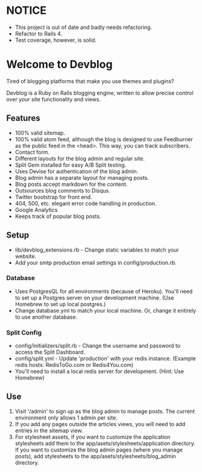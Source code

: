 # NOTICE
* This project is out of date and badly needs refactoring.
* Refactor to Rails 4.
* Test coverage, however, is solid.

# Welcome to Devblog

Tired of blogging platforms that make you use themes and plugins?

Devblog is a Ruby on Rails blogging engine, written to allow precise control over your site functionality and views.

## Features
* 100% valid sitemap.
* 100% valid atom feed, although the blog is designed to use Feedburner as the public feed in the \<head\>.  This way, you can track subscribers.
* Contact form.
* Different layouts for the blog admin and regular site.
* Split Gem installed for easy A/B Split testing.
* Uses Devise for authentication of the blog admin.
* Blog admin has a separate layout for managing posts.
* Blog posts accept markdown for the content.
* Outsources blog comments to Disqus.
* Twitter bootstrap for front end.
* 404, 500, etc. elegant error code handling in production.
* Google Analytics
* Keeps track of popular blog posts.

## Setup
* lib/devblog_extensions.rb - Change static variables to match your website.
* Add your smtp production email settings in config/production.rb.

### Database
* Uses PostgresQL for all environments (because of Heroku).  You'll need to set up a Postgres server on your development machine.  (Use Homebrew to set up local postgres.)
* Change database.yml to match your local machine.  Or, change it entirely to use another database.

### Split Config
* config/initializers/split.rb - Change the username and password to access the Split Dashboard.
* config/split.yml - Update 'production' with your redis instance.  (Example redis hosts:  RedisToGo.com or Redis4You.com)
* You'll need to install a local redis server for development.  (Hint: Use Homebrew)

## Use
1. Visit '/admin' to sign up as the blog admin to manage posts.  The current environment only allows 1 admin per site.  
2. If you add any pages outside the articles views, you will need to add entries in the sitemap view.
3. For stylesheet assets, if you want to customize the application stylesheets add them to the app/asets/stylesheets/application directory.  If you want to customize the blog admin pages (where you manage posts), add stylesheets to the app/asets/stylesheets/blog_admin directory.
